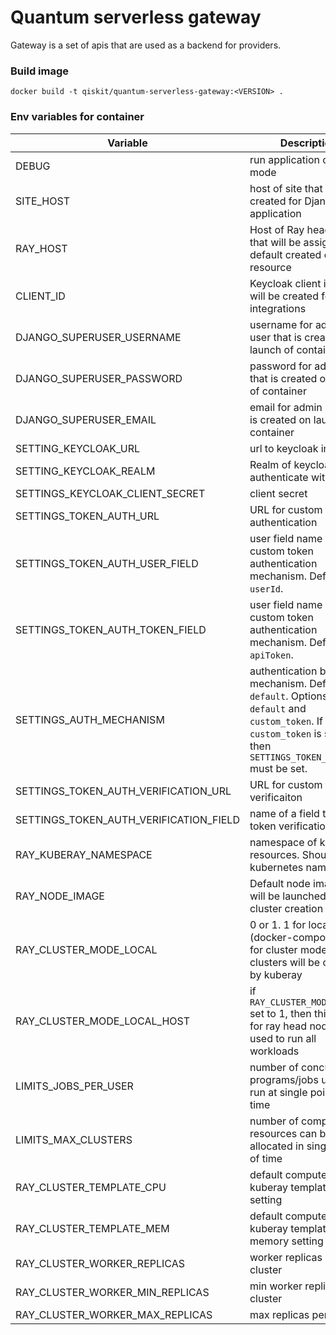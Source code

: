 Quantum serverless gateway
==========================

Gateway is a set of apis that are used as a backend for providers.

### Build image

```shell
docker build -t qiskit/quantum-serverless-gateway:<VERSION> .
```

### Env variables for container

| Variable                               | Description                                                                                                                                                           |
|----------------------------------------|-----------------------------------------------------------------------------------------------------------------------------------------------------------------------|
| DEBUG                                  | run application on debug mode                                                                                                                                         |
| SITE_HOST                              | host of site that will be created for Django application                                                                                                              |
| RAY_HOST                               | Host of Ray head node that will be assigned to default created compute resource                                                                                       |
| CLIENT_ID                              | Keycloak client id that will be created for social integrations                                                                                                       |
| DJANGO_SUPERUSER_USERNAME              | username for admin user that is created on launch of container                                                                                                        |
| DJANGO_SUPERUSER_PASSWORD              | password for admin user that is created on launch of container                                                                                                        |
| DJANGO_SUPERUSER_EMAIL                 | email for admin user that is created on launch of container                                                                                                           |
| SETTING_KEYCLOAK_URL                   | url to keycloak instance                                                                                                                                              |
| SETTING_KEYCLOAK_REALM                 | Realm of keycloak to authenticate with                                                                                                                                |
| SETTINGS_KEYCLOAK_CLIENT_SECRET        | client secret                                                                                                                                                         |
| SETTINGS_TOKEN_AUTH_URL                | URL for custom token authentication                                                                                                                                   |
| SETTINGS_TOKEN_AUTH_USER_FIELD         | user field name for custom token authentication mechanism. Default `userId`.                                                                                          |
| SETTINGS_TOKEN_AUTH_TOKEN_FIELD        | user field name for custom token authentication mechanism. Default `apiToken`.                                                                                        |
| SETTINGS_AUTH_MECHANISM                | authentication backend mechanism. Default `default`. Options: `default` and `custom_token`. If `custom_token` is selected then `SETTINGS_TOKEN_AUTH_URL` must be set. |
| SETTINGS_TOKEN_AUTH_VERIFICATION_URL   | URL for custom token verificaiton                                                                                                                                     |
| SETTINGS_TOKEN_AUTH_VERIFICATION_FIELD | name of a field to use for token verification                                                                                                                         | 
| RAY_KUBERAY_NAMESPACE                  | namespace of kuberay resources. Should match kubernetes namespace                                                                                                     |
| RAY_NODE_IMAGE                         | Default node image that will be launched on ray cluster creation                                                                                                      |
| RAY_CLUSTER_MODE_LOCAL                 | 0 or 1. 1 for local mode (docker-compose), 0 for cluster mode where clusters will be created by kuberay                                                               |
| RAY_CLUSTER_MODE_LOCAL_HOST            | if `RAY_CLUSTER_MODE_LOCAL` set to 1, then this host for ray head node will be used to run all workloads                                                              |
| LIMITS_JOBS_PER_USER                   | number of concurrent programs/jobs user can run at single point of time                                                                                               |
| LIMITS_MAX_CLUSTERS                    | number of compute resources can be allocated in single point of time                                                                                                  | 
| RAY_CLUSTER_TEMPLATE_CPU               | default compute kuberay template cpu setting                                                                                                                          |
| RAY_CLUSTER_TEMPLATE_MEM               | default compute kuberay template memory setting                                                                                                                       |
| RAY_CLUSTER_WORKER_REPLICAS            | worker replicas per cluster                                                                                                                                           |
| RAY_CLUSTER_WORKER_MIN_REPLICAS        | min worker replicas per cluster                                                                                                                                       |
| RAY_CLUSTER_WORKER_MAX_REPLICAS        | max replicas per cluster                                                                                                                                              |
